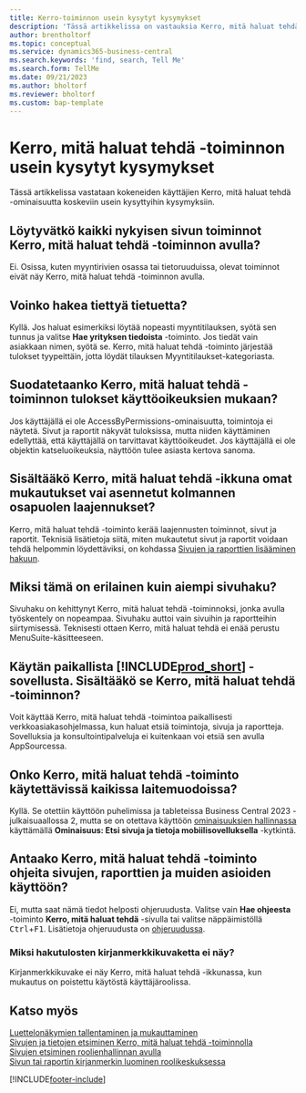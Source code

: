 ```yaml
---
title: Kerro-toiminnon usein kysytyt kysymykset
description: 'Tässä artikkelissa on vastauksia Kerro, mitä haluat tehdä -toimintoon liittyviin usein kysyttyihin kysymyksiin, joita kumppanit ja asiakkaat esittävät.'
author: brentholtorf
ms.topic: conceptual
ms.service: dynamics365-business-central
ms.search.keywords: 'find, search, Tell Me'
ms.search.form: TellMe
ms.date: 09/21/2023
ms.author: bholtorf
ms.reviewer: bholtorf
ms.custom: bap-template
---
```

# <a name="tell-me-faq"></a>Kerro, mitä haluat tehdä -toiminnon usein kysytyt kysymykset

Tässä artikkelissa vastataan kokeneiden käyttäjien Kerro, mitä haluat tehdä -ominaisuutta koskeviin usein kysyttyihin kysymyksiin.

## <a name="are-all-actions-from-my-current-page-discoverable-in-tell-me"></a>Löytyvätkö kaikki nykyisen sivun toiminnot Kerro, mitä haluat tehdä -toiminnon avulla?

Ei. Osissa, kuten myyntirivien osassa tai tietoruuduissa, olevat toiminnot eivät näy Kerro, mitä haluat tehdä -toiminnon avulla.

## <a name="can-i-search-for-a-specific-record"></a>Voinko hakea tiettyä tietuetta?

Kyllä. Jos haluat esimerkiksi löytää nopeasti myyntitilauksen, syötä sen tunnus ja valitse **Hae yrityksen tiedoista** -toiminto. Jos tiedät vain asiakkaan nimen, syötä se. Kerro, mitä haluat tehdä -toiminto järjestää tulokset tyypeittäin, jotta löydät tilauksen Myyntitilaukset-kategoriasta.

## <a name="are-the-results-in-tell-me-filtered-by-permissions"></a>Suodatetaanko Kerro, mitä haluat tehdä -toiminnon tulokset käyttöoikeuksien mukaan?

Jos käyttäjällä ei ole AccessByPermissions-ominaisuutta, toimintoja ei näytetä. Sivut ja raportit näkyvät tuloksissa, mutta niiden käyttäminen edellyttää, että käyttäjällä on tarvittavat käyttöoikeudet. Jos käyttäjällä ei ole objektin katseluoikeuksia, näyttöön tulee asiasta kertova sanoma.

## <a name="does-tell-me-display-content-from-my-customizations-or-installed-third-party-extensions"></a>Sisältääkö Kerro, mitä haluat tehdä -ikkuna omat mukautukset vai asennetut kolmannen osapuolen laajennukset?

Kerro, mitä haluat tehdä -toiminto kerää laajennusten toiminnot, sivut ja raportit. Teknisiä lisätietoja siitä, miten mukautetut sivut ja raportit voidaan tehdä helpommin löydettäviksi, on kohdassa [Sivujen ja raporttien lisääminen hakuun](/dynamics365/business-central/dev-itpro/developer/devenv-al-menusuite-functionality).

## <a name="what-makes-this-different-from-what-was-previously-known-as-page-search"></a>Miksi tämä on erilainen kuin aiempi sivuhaku?

Sivuhaku on kehittynyt Kerro, mitä haluat tehdä -toiminnoksi, jonka avulla työskentely on nopeampaa. Sivuhaku auttoi vain sivuihin ja raportteihin siirtymisessä. Teknisesti ottaen Kerro, mitä haluat tehdä ei enää perustu MenuSuite-käsitteeseen.

## <a name="i-use-on-premises--does-that-include-tell-me"></a>Käytän paikallista [!INCLUDE[prod_short](includes/prod_short.md)] -sovellusta. Sisältääkö se Kerro, mitä haluat tehdä -toiminnon?

Voit käyttää Kerro, mitä haluat tehdä -toimintoa paikallisesti verkkoasiakasohjelmassa, kun haluat etsiä toimintoja, sivuja ja raportteja. Sovelluksia ja konsultointipalveluja ei kuitenkaan voi etsiä sen avulla AppSourcessa.

## <a name="is-tell-me-available-for-all-form-factors"></a>Onko Kerro, mitä haluat tehdä -toiminto käytettävissä kaikissa laitemuodoissa?

Kyllä. Se otettiin käyttöön puhelimissa ja tableteissa Business Central 2023 -julkaisuaallossa 2, mutta se on otettava käyttöön [ominaisuuksien hallinnassa](/dynamics365/business-central/dev-itpro/administration/feature-management) käyttämällä **Ominaisuus: Etsi sivuja ja tietoja mobiilisovelluksella** -kytkintä. 

<!-- removed in v20 because of Help pane
### <a name="are-the-documentation-results-available-in-any-language"></a>Are the documentation results available in any language?
The help articles display in the language you have specified in **My Settings**, if help is available in that language.
-->

## <a name="does-tell-me-give-me-help-on-how-to-use-pages-reports-and-other-things"></a>Antaako Kerro, mitä haluat tehdä -toiminto ohjeita sivujen, raporttien ja muiden asioiden käyttöön?

Ei, mutta saat nämä tiedot helposti ohjeruudusta. Valitse vain **Hae ohjeesta** -toiminto **Kerro, mitä haluat tehdä** -sivulla tai valitse näppäimistöllä <kbd>Ctrl</kbd>+<kbd>F1</kbd>. Lisätietoja ohjeruudusta on [ohjeruudussa](product-help-and-support.md#help-pane).

### <a name="why-dont-i-see-a-bookmark-icon-for-my-search-results"></a>Miksi hakutulosten kirjanmerkkikuvaketta ei näy?

Kirjanmerkkikuvake ei näy Kerro, mitä haluat tehdä -ikkunassa, kun mukautus on poistettu käytöstä käyttäjäroolissa.

## <a name="see-also"></a>Katso myös

[Luettelonäkymien tallentaminen ja mukauttaminen](ui-views.md)  
[Sivujen ja tietojen etsiminen Kerro, mitä haluat tehdä -toiminnolla](ui-search.md)  
[Sivujen etsiminen roolienhallinnan avulla](ui-role-explorer.md)  
[Sivun tai raportin kirjanmerkin luominen roolikeskuksessa](ui-bookmarks.md)

[!INCLUDE[footer-include](includes/footer-banner.md)]
